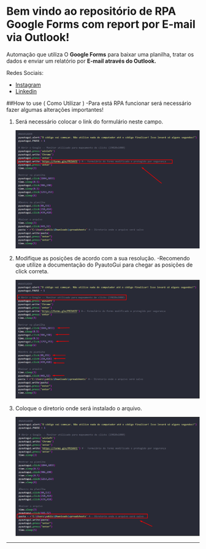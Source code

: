 # Bem vindo ao repositório de RPA Google Forms com report por E-mail via Outlook!
Automação que utiliza O **Google Forms** para baixar uma planilha, tratar os dados  e enviar um relatório por **E-mail  através do Outlook.**

Redes Sociais:
* [Instagram](https://www.instagram.com/claudiogfez/)
* [Linkedin](https://www.linkedin.com/in/clcostaf/)

##How to use ( Como Utilizar )
	-Para está RPA funcionar será necessário fazer algumas alterações importantes!

1. Será necessário colocar o link do formulário neste campo.

    ![step1](images/step1.png)

2. Modifique as posições de acordo com a sua resolução.
	-Recomendo que utilize a documentação do PyautoGui para chegar as posições de click correta.

    ![step2](images/step2.png)

3. Coloque o diretorio onde será instalado o arquivo.

	![step3](images/step3.png)
---